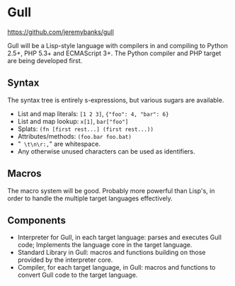 Gull
====

<https://github.com/jeremybanks/gull>

Gull will be a Lisp-style language with compilers in and compiling to Python 2.5+, PHP 5.3+ and ECMAScript 3+. The Python compiler and PHP target are being developed first.

Syntax
------

The syntax tree is entirely s-expressions, but various sugars are available.

- List and map literals: `[1 2 3]`, `{"foo": 4, "bar": 6}`
- List and map lookup: `x[1]`, `bar["foo"]`
- Splats: `(fn [first rest...] (first rest...))`
- Attributes/methods: `(foo.bar foo.bat)`
- "` \t\n\r:,`" are whitespace.
- Any otherwise unused characters can be used as identifiers.

Macros
------

The macro system will be good. Probably more powerful than Lisp's, in order to handle the multiple target languages effectively.

Components
----------

- Interpreter for Gull, in each target language: parses and executes Gull code; Implements the language core in the target language.
- Standard Library in Gull: macros and functions building on those provided by the interpreter core.
- Compiler, for each target language, in Gull: macros and functions to convert Gull code to the target language.
